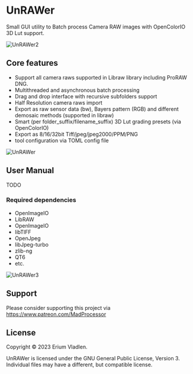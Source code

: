 # UnRAWer
 Small GUI utility to Batch process Camera RAW images with OpenColorIO 3D Lut support.

![UnRAWer2](https://github.com/ssh4net/UnRAWer/assets/3924000/798b24ff-bdac-451c-aebc-47256d0fff7a)

 ## Core features
 - Support all camera raws supported in Libraw library including ProRAW DNG.
 - Multithreaded and asynchronous batch processing
 - Drag and drop interface with recursive subfolders support
 - Half Resolution camera raws import
 - Export as raw sensor data (bw), Bayers pattern (RGB) and different demosaic methods (supported in libraw)
 - Smart (per folder_suffix/filename_suffix) 3D Lut grading presets (via OpenColorIO)
 - Export as 8/16/32bit Tiff/jpeg/jpeg2000/PPM/PNG
 - tool configuration via TOML config file

![UnRAWer](https://github.com/ssh4net/UnRAWer/assets/3924000/c8414525-ab87-4ce7-8110-f7a18161a658)

User Manual
-------
TODO

### Required dependencies
* OpenImageIO
* LibRAW
* OpenImageIO
* libTIFF
* OpenJpeg
* libJpeg-turbo
* zlib-ng
* QT6
* etc.

![UnRAWer3](https://github.com/ssh4net/UnRAWer/assets/3924000/3e5b2cd8-349b-47da-8ee0-7959c22bfc70)


Support
-------
Please consider supporting this project via https://www.patreon.com/MadProcessor

License
-------

Copyright © 2023 Erium Vladlen.

UnRAWer is licensed under the GNU General Public License, Version 3.
Individual files may have a different, but compatible license.
